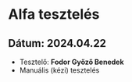 # Alfa tesztelés

## **Dátum:** 2024.04.22
 - Tesztelő: **Fodor Győző Benedek**
 - Manuális (kézi) tesztelés
